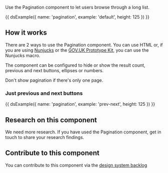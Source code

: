 Use the Pagination component to let users browse through a long list.

{{ dsExample({
  name: 'pagination',
  example: 'default',
  height: 125
}) }}

## How it works

There are 2 ways to use the Pagination component. You can use HTML or, if you are using [Nunjucks](https://mozilla.github.io/nunjucks/) or the [GOV.UK Prototype Kit](https://govuk-prototype-kit.herokuapp.com/), you can use the Nunjucks macro.

The component can be configured to hide or show the result count, previous and next buttons, ellipses or numbers.

Don't show pagination if there's only one page.

### Just previous and next buttons

{{ dsExample({
  name: 'pagination',
  example: 'prev-next',
  height: 125
}) }}

## Research on this component

We need more research. If you have used the Pagination component, get in touch to share your research findings.

## Contribute to this component

You can contribute to this component via the [design system backlog](https://github.com/ministryofjustice/moj-design-system-backlog/issues/13)